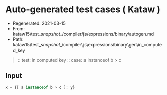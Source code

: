 # Auto-generated test cases ( Kataw )
- Regenerated: 2021-03-15
- From: kataw15\test\__snapshot__/compiler/js/expressions/binary/autogen.md
- Path: kataw15\test\__snapshot__\compiler\js\expressions\binary\gen\in_computed_key
> :: test: in computed key
> :: case: a instanceof b > c
## Input

`````js
x = {[ a instanceof b > c ]: y}
`````
